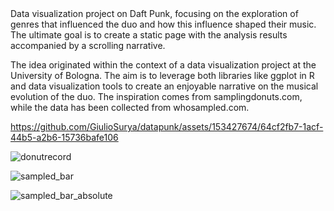 <title>datapunk</title>
 Data visualization project on Daft Punk, focusing on the exploration of genres that influenced the duo and how this influence shaped their music. The ultimate goal is to create a static page with the analysis results accompanied by a scrolling narrative.

 
The idea originated within the context of a data visualization project at the University of Bologna. The aim is to leverage both libraries like ggplot in R and data visualization tools to create an enjoyable narrative on the musical evolution of the duo. The inspiration comes from samplingdonuts.com, while the data has been collected from whosampled.com.



https://github.com/GiulioSurya/datapunk/assets/153427674/64cf2fb7-1acf-44b5-a2b6-15736bafe106




![donutrecord](https://github.com/GiulioSurya/datapunk/assets/153427674/8f751c66-a35c-496d-bb45-2b1ffd456e2c)


![sampled_bar](https://github.com/GiulioSurya/datapunk/assets/153427674/64b4d6d4-1d50-45b6-8299-7fb6b662e659)

![sampled_bar_absolute](https://github.com/GiulioSurya/datapunk/assets/153427674/58792dd9-f047-4b90-88d6-1f5e20658557)




